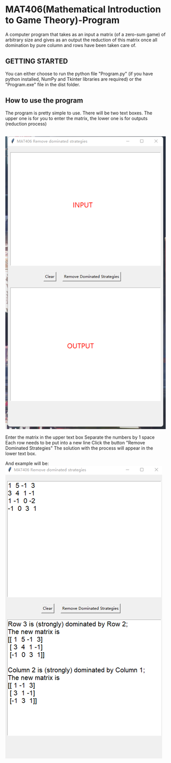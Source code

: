 # MAT406(Mathematical Introduction to Game Theory)-Program
A computer program that takes as an input a matrix (of a  zero-sum game) of arbitrary size and gives as an output the reduction of this matrix once all domination by pure column and rows have been taken care of.

## GETTING STARTED
You can either choose to run the python file "Program.py" (if you have python installed, NumPy and Tkinter libraries are required) or the "Program.exe" file in the dist folder.

## How to use the program
The program is pretty simple to use. There will be two text boxes. The upper one is for you to enter the matrix, the lower one is for outputs (reduction process)

<br/>
<img src="./rdm/1.png"/>
<br/>

Enter the matrix in the upper text box
Separate the numbers by 1 space
Each row needs to be put into a new line
Click the button "Remove Dominated Strategies"
The solution with the process will appear in the lower text box.

And example will be:
<br/>
<img src="./rdm/2.png"/>
<br/>
